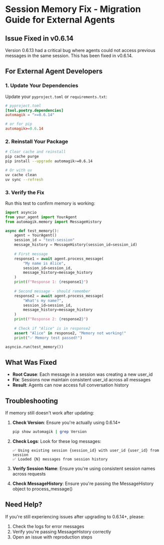 # Session Memory Fix - Migration Guide for External Agents

## Issue Fixed in v0.6.14

Version 0.6.13 had a critical bug where agents could not access previous messages in the same session. This has been fixed in v0.6.14.

## For External Agent Developers

### 1. Update Your Dependencies

Update your `pyproject.toml` or `requirements.txt`:

```toml
# pyproject.toml
[tool.poetry.dependencies]
automagik = ">=0.6.14"

# or for pip
automagik>=0.6.14
```

### 2. Reinstall Your Package

```bash
# Clear cache and reinstall
pip cache purge
pip install --upgrade automagik>=0.6.14

# Or with uv
uv cache clean
uv sync --refresh
```

### 3. Verify the Fix

Run this test to confirm memory is working:

```python
import asyncio
from your_agent import YourAgent
from automagik.memory import MessageHistory

async def test_memory():
    agent = YourAgent()
    session_id = "test-session"
    message_history = MessageHistory(session_id=session_id)
    
    # First message
    response1 = await agent.process_message(
        "My name is Alice",
        session_id=session_id,
        message_history=message_history
    )
    print(f"Response 1: {response1}")
    
    # Second message - should remember
    response2 = await agent.process_message(
        "What's my name?",
        session_id=session_id,
        message_history=message_history
    )
    print(f"Response 2: {response2}")
    
    # Check if "Alice" is in response2
    assert "Alice" in response2, "Memory not working!"
    print("✅ Memory test passed!")

asyncio.run(test_memory())
```

## What Was Fixed

- **Root Cause**: Each message in a session was creating a new user_id
- **Fix**: Sessions now maintain consistent user_id across all messages
- **Result**: Agents can now access full conversation history

## Troubleshooting

If memory still doesn't work after updating:

1. **Check Version**: Ensure you're actually using 0.6.14+
   ```bash
   pip show automagik | grep Version
   ```

2. **Check Logs**: Look for these log messages:
   ```
   ✅ Using existing session {session_id} with user_id {user_id} from session
   ✅ Loaded {N} messages from session history
   ```

3. **Verify Session Name**: Ensure you're using consistent session names across requests

4. **Check MessageHistory**: Ensure you're passing the MessageHistory object to process_message()

## Need Help?

If you're still experiencing issues after upgrading to 0.6.14+, please:
1. Check the logs for error messages
2. Verify you're passing MessageHistory correctly
3. Open an issue with reproduction steps